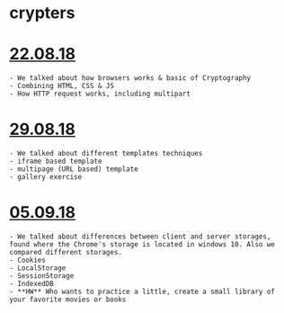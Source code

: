 # crypters

  # [22.08.18](https://github.com/nikitaKurtin/crypters/tree/master/2018-08-22) 
    - We talked about how browsers works & basic of Cryptography
    - Combining HTML, CSS & JS
    - How HTTP request works, including multipart
    
  # [29.08.18](https://github.com/nikitaKurtin/crypters/tree/master/2018-08-29) 
    - We talked about different templates techniques
    - iframe based template
    - multipage (URL based) template
    - gallery exercise 
    
  #  [05.09.18](https://github.com/nikitaKurtin/crypters/tree/master/2018-09-05) 
    - We talked about differences between client and server storages, found where the Chrome's storage is located in windows 10. Also we compared different storages.
    - Cookies
    - LocalStorage
    - SessionStorage
    - IndexedDB 
    - **HW** Who wants to practice a little, create a small library of your favorite movies or books
    
